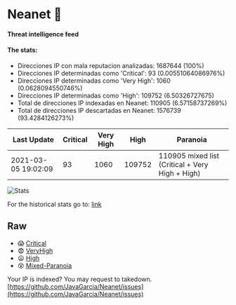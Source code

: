 # Neanet :hocho:
#### Threat intelligence feed
#### The stats:

- Direcciones IP con mala reputacion analizadas: 1687644 (100%)
- Direcciones IP determinadas como 'Critical':  93 (0.00551064086976%)
- Direcciones IP determinadas como 'Very High':  1060 (0.0628094550746%)
- Direcciones IP determinadas como 'High':  109752 (6.50326727675)
- Total de direcciones IP indexadas en Neanet:  110905 (6.57158737269%)
- Total de direcciones IP descartadas en Neanet:  1576739 (93.4284126273%)

| Last Update | Critical | Very High | High | Paranoia |
| --- | --- | --- | --- | --- |
| 2021-03-05 19:02:09 | 93 | 1060 | 109752 | 110905 mixed list (Critical + Very High + High)|

![Stats](https://docs.google.com/spreadsheets/d/e/2PACX-1vSnaNMIXVabIpDJjufMlzH7poXnshF3mgd8Is1g9ytUEzVsP5my4Trn8f-xkoLLQ38xpL3HtmUexLo6/pubchart?oid=501124687&format=image)

For the historical stats go to: [link](/stats.csv)
## Raw
- :scream: [Critical](https://raw.githubusercontent.com/JavaGarcia/Neanet/master/blacklists/neanet_critical.txt)
- :fearful: [VeryHigh](https://raw.githubusercontent.com/JavaGarcia/Neanet/master/blacklists/neanet_veryHigh.txtt)
- :frowning: [High](https://raw.githubusercontent.com/JavaGarcia/Neanet/master/blacklists/neanet_high.txt)
- :dizzy_face: [Mixed-Paranoia](https://raw.githubusercontent.com/JavaGarcia/Neanet/master/blacklists/neanet_all.txt)


Your IP is indexed? You may request to takedown. [https://github.com/JavaGarcia/Neanet/issues](https://github.com/JavaGarcia/Neanet/issues)










































































































































































































































































































































































































































































































































































































































































































































































































































































































































































































































































































































































































































































































































































































































































































































































































































































































































































































































































































































































































































































































































































































































































































































































































































































































































































































































































































































































































































































































































































































































































































































































































































































































































































































































































































































































































































































































































































































































































































































































































































































































































































































































































































































































































































































































































































































































































































































































































































